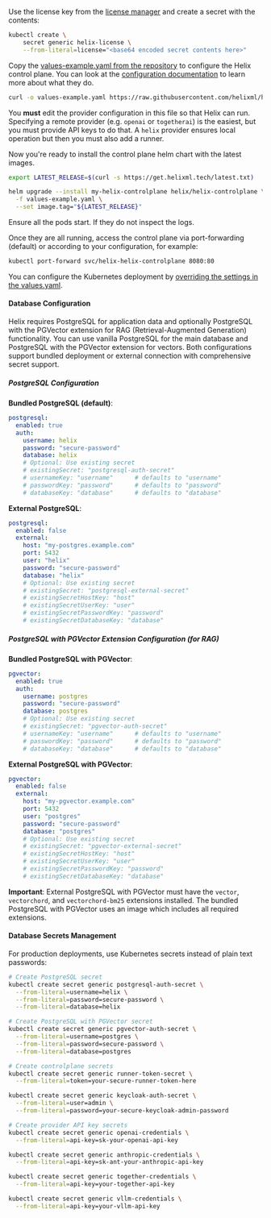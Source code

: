 Use the license key from the [license manager](https://deploy.helix.ml/licenses) and create a secret with the contents:

```bash
kubectl create \
    secret generic helix-license \
    --from-literal=license="<base64 encoded secret contents here>"
```

Copy the [values-example.yaml from the repository](https://github.com/helixml/helix/blob/main/charts/helix-controlplane/values-example.yaml) to configure the Helix control plane. You can look at the [configuration documentation](/helix/private-deployment/environment-variables.md) to learn more about what they do.

```bash
curl -o values-example.yaml https://raw.githubusercontent.com/helixml/helix/main/charts/helix-controlplane/values-example.yaml
```

You **must** edit the provider configuration in this file so that Helix can run. Specifying a remote provider (e.g. `openai` or `togetherai`) is the easiest, but you must provide API keys to do that. A `helix` provider ensures local operation but then you must also add a runner.

Now you're ready to install the control plane helm chart with the latest images.

```bash
export LATEST_RELEASE=$(curl -s https://get.helixml.tech/latest.txt)

helm upgrade --install my-helix-controlplane helix/helix-controlplane \
  -f values-example.yaml \
  --set image.tag="${LATEST_RELEASE}"
```

Ensure all the pods start. If they do not inspect the logs.

Once they are all running, access the control plane via port-forwarding (default) or according to your configuration, for example:

```bash
kubectl port-forward svc/helix-helix-controlplane 8080:80
```

You can configure the Kubernetes deployment by [overriding the settings in the values.yaml](https://github.com/helixml/helix/blob/main/charts/helix-controlplane/values.yaml).


#### Database Configuration

Helix requires PostgreSQL for application data and optionally PostgreSQL with the PGVector extension for RAG (Retrieval-Augmented Generation) functionality. You can use vanilla PostgreSQL for the main database and PostgreSQL with the PGVector extension for vectors. Both configurations support bundled deployment or external connection with comprehensive secret support.

##### PostgreSQL Configuration

**Bundled PostgreSQL (default)**:

```yaml
postgresql:
  enabled: true
  auth:
    username: helix
    password: "secure-password"
    database: helix
    # Optional: Use existing secret
    # existingSecret: "postgresql-auth-secret"
    # usernameKey: "username"      # defaults to "username"
    # passwordKey: "password"      # defaults to "password"
    # databaseKey: "database"      # defaults to "database"
```

**External PostgreSQL**:

```yaml
postgresql:
  enabled: false
  external:
    host: "my-postgres.example.com"
    port: 5432
    user: "helix"
    password: "secure-password"
    database: "helix"
    # Optional: Use existing secret
    # existingSecret: "postgresql-external-secret"
    # existingSecretHostKey: "host"
    # existingSecretUserKey: "user"
    # existingSecretPasswordKey: "password"
    # existingSecretDatabaseKey: "database"
```

##### PostgreSQL with PGVector Extension Configuration (for RAG)

**Bundled PostgreSQL with PGVector**:

```yaml
pgvector:
  enabled: true
  auth:
    username: postgres
    password: "secure-password"
    database: postgres
    # Optional: Use existing secret
    # existingSecret: "pgvector-auth-secret"
    # usernameKey: "username"      # defaults to "username"
    # passwordKey: "password"      # defaults to "password"
    # databaseKey: "database"      # defaults to "database"
```

**External PostgreSQL with PGVector**:

```yaml
pgvector:
  enabled: false
  external:
    host: "my-pgvector.example.com"
    port: 5432
    user: "postgres"
    password: "secure-password"
    database: "postgres"
    # Optional: Use existing secret
    # existingSecret: "pgvector-external-secret"
    # existingSecretHostKey: "host"
    # existingSecretUserKey: "user"
    # existingSecretPasswordKey: "password"
    # existingSecretDatabaseKey: "database"
```

**Important**: External PostgreSQL with PGVector must have the `vector`, `vectorchord`, and `vectorchord-bm25` extensions installed. The bundled PostgreSQL with PGVector uses an image which includes all required extensions.

#### Database Secrets Management

For production deployments, use Kubernetes secrets instead of plain text passwords:

```bash
# Create PostgreSQL secret
kubectl create secret generic postgresql-auth-secret \
  --from-literal=username=helix \
  --from-literal=password=secure-password \
  --from-literal=database=helix

# Create PostgreSQL with PGVector secret  
kubectl create secret generic pgvector-auth-secret \
  --from-literal=username=postgres \
  --from-literal=password=secure-password \
  --from-literal=database=postgres

# Create controlplane secrets
kubectl create secret generic runner-token-secret \
  --from-literal=token=your-secure-runner-token-here

kubectl create secret generic keycloak-auth-secret \
  --from-literal=user=admin \
  --from-literal=password=your-secure-keycloak-admin-password

# Create provider API key secrets
kubectl create secret generic openai-credentials \
  --from-literal=api-key=sk-your-openai-api-key

kubectl create secret generic anthropic-credentials \
  --from-literal=api-key=sk-ant-your-anthropic-api-key

kubectl create secret generic together-credentials \
  --from-literal=api-key=your-together-api-key

kubectl create secret generic vllm-credentials \
  --from-literal=api-key=your-vllm-api-key
```
